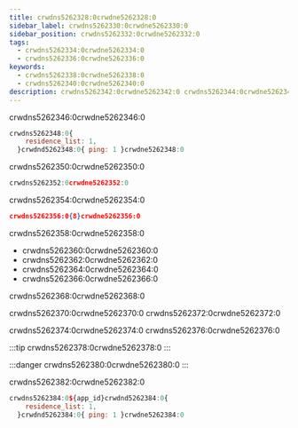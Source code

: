 ```yaml
---
title: crwdns5262328:0crwdne5262328:0
sidebar_label: crwdns5262330:0crwdne5262330:0
sidebar_position: crwdns5262332:0crwdne5262332:0
tags:
  - crwdns5262334:0crwdne5262334:0
  - crwdns5262336:0crwdne5262336:0
keywords:
  - crwdns5262338:0crwdne5262338:0
  - crwdns5262340:0crwdne5262340:0
description: crwdns5262342:0crwdne5262342:0 crwdns5262344:0crwdne5262344:0
---
```


<!-- :::caution
You can learn more about countries [here](/docs/terminology/trading/residence-list)
::: -->

crwdns5262346:0crwdne5262346:0

```js title="index.js" showLineNumbers
crwdns5262348:0{
    residence_list: 1,
  }crwdnd5262348:0{ ping: 1 }crwdne5262348:0
```

crwdns5262350:0crwdne5262350:0

```js title="index.js" showLineNumbers
crwdns5262352:0crwdne5262352:0
```

crwdns5262354:0crwdne5262354:0

```json showLineNumbers
crwdns5262356:0{8}crwdne5262356:0
```

crwdns5262358:0crwdne5262358:0

- crwdns5262360:0crwdne5262360:0
- crwdns5262362:0crwdne5262362:0
- crwdns5262364:0crwdne5262364:0
- crwdns5262366:0crwdne5262366:0

crwdns5262368:0crwdne5262368:0

crwdns5262370:0crwdne5262370:0
crwdns5262372:0crwdne5262372:0

crwdns5262374:0crwdne5262374:0 crwdns5262376:0crwdne5262376:0

:::tip
crwdns5262378:0crwdne5262378:0
:::

:::danger
crwdns5262380:0crwdne5262380:0
:::

crwdns5262382:0crwdne5262382:0

```js title="index.js" showLineNumbers
crwdns5262384:0${app_id}crwdnd5262384:0{
    residence_list: 1,
  }crwdnd5262384:0{ ping: 1 }crwdne5262384:0
```
